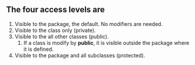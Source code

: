 ## The four access levels are

1. Visible to the package, the default. No modifiers are needed.
2. Visible to the class only (private).
3. Visible to the all other classes (public).
   1. If a class is modify by **public**, it is visible outside the package where it is defined.
4. Visible to the package and all subclasses (protected).
